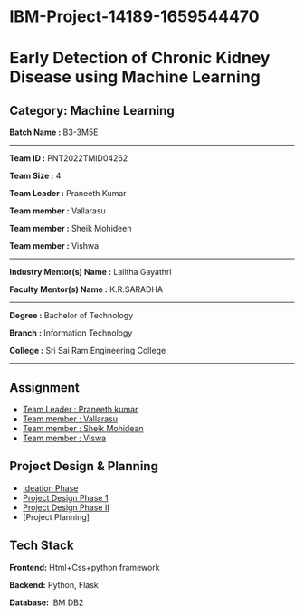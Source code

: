 # IBM-Project-14189-1659544470

# Early Detection of Chronic Kidney Disease using Machine Learning


## Category: Machine Learning


**Batch Name :** B3-3M5E

---

**Team ID :** PNT2022TMID04262

**Team Size :** 4

**Team Leader :** Praneeth Kumar

**Team member :** Vallarasu

**Team member :** Sheik Mohideen

**Team member :** Vishwa

---
**Industry Mentor(s) Name :** Lalitha Gayathri

**Faculty Mentor(s) Name :** K.R.SARADHA

---

**Degree	:**	
Bachelor of Technology

**Branch	:**	
Information Technology

**College	:**	
Sri Sai Ram Engineering College

---





## Assignment  

 - [Team Leader : Praneeth kumar](https://github.com/5656praneeth/IBM-Project-14189-1659544470/tree/main/Assignment/Team%20Lead%20%20-%20Praneeth)
 - [Team member : Vallarasu](https://github.com/5656praneeth/IBM-Project-14189-1659544470/tree/main/Assignment/M1%20-%20Vallarasu)
 - [Team member : Sheik Mohidean](https://github.com/5656praneeth/IBM-Project-14189-1659544470/tree/main/Assignment/M2%20-%20Sheik)
 - [Team member : Viswa](https://github.com/5656praneeth/IBM-Project-14189-1659544470/tree/main/Assignment/M3%20-%20Vishwa)


## Project Design & Planning
- [Ideation Phase](https://github.com/5656praneeth/IBM-Project-14189-1659544470/tree/main/Project_Design%26Planning/Ideation_Phase)
- [Project Design Phase 1](https://github.com/5656praneeth/IBM-Project-14189-1659544470/tree/main/Project_Design%26Planning/Design_Phase_01)
- [Project Design Phase II](https://github.com/5656praneeth/IBM-Project-14189-1659544470/tree/main/Project_Design%26Planning/Design_Phase_02)
- [Project Planning]

## Tech Stack

**Frontend:** Html+Css+python framework

**Backend:** Python, Flask 

**Database:** IBM DB2













